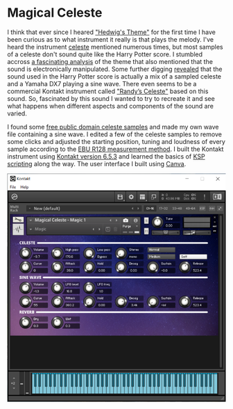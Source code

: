 # Magical Celeste

I think that ever since I heared ["Hedwig's Theme"](https://youtu.be/I35XMs5J7II) for the first time I have been curious as to what instrument it really is that plays the melody. I've heard the instrument [celeste](https://www.vsl.co.at/en/Percussions/Celesta) mentioned numerous times, but most samples of a celeste don't sound quite like the Harry Potter score. I stumbled accross [a fascinating analysis](https://filmmusicnotes.com/2013/04/13/john-williams-themes-part-6-of-6-hedwigs-theme-from-harry-potter/) of the theme that also mentioned that the sound is electronically manipulated. Some further digging [revealed](https://youtu.be/eOCJkrbQWaE) that the sound used in the Harry Potter score is actually a mix of a sampled celeste and a Yamaha DX7 playing a sine wave. There even seems to be a commercial Kontakt instrument called ["Randy’s Celeste"](https://cinesamples.com/product/randy-s-celeste) based on this sound. So, fascinated by this sound I wanted to try to recreate it and see what happens when different aspects and components of the sound are varied. 

I found some [free public domain celeste samples](https://freesound.org/people/stamperadam/packs/6166/) and made my own wave file containing a sine wave. I edited a few of the celeste samples to remove some clicks and adjusted the starting position, tuning and loudness of every sample according to the [EBU R128 measurement method](https://tech.ebu.ch/loudness). I built the Kontakt instrument using [Kontakt version 6.5.3](https://www.native-instruments.com/en/products/komplete/samplers/kontakt-6/) and learned the basics of [KSP scripting](https://www.native-instruments.com/en/products/komplete/samplers/kontakt-6/downloads/) along the way. The user interface I built using [Canva](https://www.canva.com/).

![screenshot](screenshot.png)

